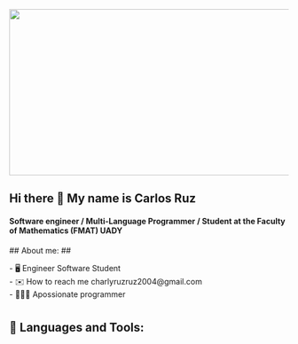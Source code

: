 <div id="header" text-aling="center">
  <img src="https://p4.wallpaperbetter.com/wallpaper/950/168/962/astronaut-hd-5k-wallpaper-preview.jpg" width="600"  height="300"/>
</div>
<div>
<h2>Hi there 👋 My name is Carlos Ruz</h2>
<h4>
 Software engineer /
 Multi-Language Programmer /
 Student at the Faculty of Mathematics (FMAT) UADY</h4>
 ## About me: ##
<p>
 - 🖥️ Engineer Software Student<br>   
 - ✉️ How to reach me charlyruzruz2004@gmail.com<br>      
 - 🙋🏽‍♂️ Apossionate programmer  
</p>
<h1></h1>
<h2>  🔨 Languages and Tools:  </h2> 
